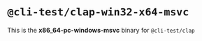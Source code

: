 # `@cli-test/clap-win32-x64-msvc`

This is the **x86_64-pc-windows-msvc** binary for `@cli-test/clap`
